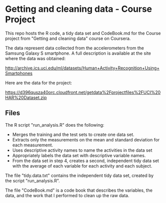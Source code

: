 # Getting and cleaning data - Course Project

This repo hosts the R code, a tidy data set and CodeBook.md for the Course project from "Getting and cleaning data" course on Coursera. 

The data represent data collected from the accelerometers from the Samsung Galaxy S smartphone. A full description is available at the site where the data was obtained: 

http://archive.ics.uci.edu/ml/datasets/Human+Activity+Recognition+Using+Smartphones 

Here are the data for the project: 

https://d396qusza40orc.cloudfront.net/getdata%2Fprojectfiles%2FUCI%20HAR%20Dataset.zip

## Files

The R script "run_analysis.R" does the following:

- Merges the training and the test sets to create one data set.
- Extracts only the measurements on the mean and standard deviation for each measurement. 
- Uses descriptive activity names to name the activities in the data set
- Appropriately labels the data set with descriptive variable names. 
- From the data set in step 4, creates a second, independent tidy data set with the average of each variable for each activity and each subject.

The file "tidy.data.txt" contains the independent tidy data set, created by the script "run_analysis.R".

The file "CodeBook.md" is a code book that describes the variables, the data, and the work that I performed to clean up the raw data.